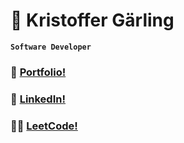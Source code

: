 # 🦦 Kristoffer Gärling

**`Software Developer`**

### 💼 <a href="https://www.kristoffergarling.se/">Portfolio!</a>
### 👤 <a href="https://www.linkedin.com/in/kristoffer-g%C3%A4rling-4760b1203/">LinkedIn!</a>
### 🧑‍💻 <a href="https://leetcode.com/u/kristoffergarling/">LeetCode!</a>
